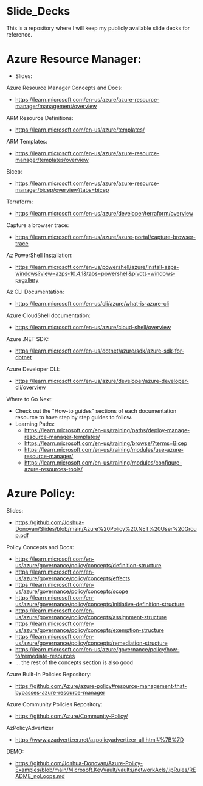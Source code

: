 # Slide_Decks
This is a repository where I will keep my publicly available slide decks for reference. 


# Azure Resource Manager:
- Slides: 

Azure Resource Manager Concepts and Docs:
- https://learn.microsoft.com/en-us/azure/azure-resource-manager/management/overview

ARM Resource Definitions:
- https://learn.microsoft.com/en-us/azure/templates/

ARM Templates:
- https://learn.microsoft.com/en-us/azure/azure-resource-manager/templates/overview

Bicep:
- https://learn.microsoft.com/en-us/azure/azure-resource-manager/bicep/overview?tabs=bicep

Terraform:
- https://learn.microsoft.com/en-us/azure/developer/terraform/overview

Capture a browser trace:
- https://learn.microsoft.com/en-us/azure/azure-portal/capture-browser-trace

Az PowerShell Installation:
- https://learn.microsoft.com/en-us/powershell/azure/install-azps-windows?view=azps-10.4.1&tabs=powershell&pivots=windows-psgallery

Az CLI Documentation:
- https://learn.microsoft.com/en-us/cli/azure/what-is-azure-cli 

Azure CloudShell documentation:
- https://learn.microsoft.com/en-us/azure/cloud-shell/overview

Azure .NET SDK:
- https://learn.microsoft.com/en-us/dotnet/azure/sdk/azure-sdk-for-dotnet

Azure Developer CLI:
- https://learn.microsoft.com/en-us/azure/developer/azure-developer-cli/overview

Where to Go Next:
- Check out the "How-to guides" sections of each documentation resource to have step by step guides to follow. 
- Learning Paths:
    - https://learn.microsoft.com/en-us/training/paths/deploy-manage-resource-manager-templates/
    - https://learn.microsoft.com/en-us/training/browse/?terms=Bicep
    - https://learn.microsoft.com/en-us/training/modules/use-azure-resource-manager/
    - https://learn.microsoft.com/en-us/training/modules/configure-azure-resources-tools/


# Azure Policy:
Slides:
- https://github.com/Joshua-Donovan/Slides/blob/main/Azure%20Policy%20.NET%20User%20Group.pdf

Policy Concepts and Docs:
- https://learn.microsoft.com/en-us/azure/governance/policy/concepts/definition-structure
- https://learn.microsoft.com/en-us/azure/governance/policy/concepts/effects
- https://learn.microsoft.com/en-us/azure/governance/policy/concepts/scope
- https://learn.microsoft.com/en-us/azure/governance/policy/concepts/initiative-definition-structure
- https://learn.microsoft.com/en-us/azure/governance/policy/concepts/assignment-structure
- https://learn.microsoft.com/en-us/azure/governance/policy/concepts/exemption-structure
- https://learn.microsoft.com/en-us/azure/governance/policy/concepts/remediation-structure 
- https://learn.microsoft.com/en-us/azure/governance/policy/how-to/remediate-resources
- … the rest of the concepts section is also good

Azure Built-In Policies Repository:
- https://github.com/Azure/azure-policy#resource-management-that-bypasses-azure-resource-manager

Azure Community Policies Repository:
- https://github.com/Azure/Community-Policy/

AzPolicyAdvertizer
- https://www.azadvertizer.net/azpolicyadvertizer_all.html#%7B%7D

DEMO:
- https://github.com/Joshua-Donovan/Azure-Policy-Examples/blob/main/Microsoft.KeyVault/vaults/networkAcls/.ipRules/README_noLoops.md


